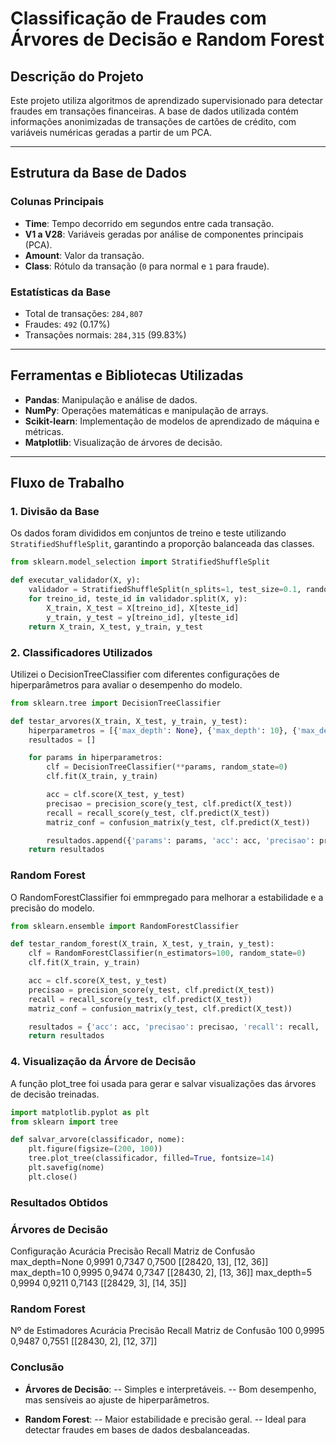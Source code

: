 # Classificação de Fraudes com Árvores de Decisão e Random Forest

## Descrição do Projeto
Este projeto utiliza algoritmos de aprendizado supervisionado para detectar fraudes em transações financeiras. A base de dados utilizada contém informações anonimizadas de transações de cartões de crédito, com variáveis numéricas geradas a partir de um PCA.

---

## Estrutura da Base de Dados

### Colunas Principais
- **Time**: Tempo decorrido em segundos entre cada transação.
- **V1 a V28**: Variáveis geradas por análise de componentes principais (PCA).
- **Amount**: Valor da transação.
- **Class**: Rótulo da transação (`0` para normal e `1` para fraude).

### Estatísticas da Base
- Total de transações: `284,807`
- Fraudes: `492` (0.17%)
- Transações normais: `284,315` (99.83%)

---

## Ferramentas e Bibliotecas Utilizadas
- **Pandas**: Manipulação e análise de dados.
- **NumPy**: Operações matemáticas e manipulação de arrays.
- **Scikit-learn**: Implementação de modelos de aprendizado de máquina e métricas.
- **Matplotlib**: Visualização de árvores de decisão.

---

## Fluxo de Trabalho

### 1. Divisão da Base
Os dados foram divididos em conjuntos de treino e teste utilizando `StratifiedShuffleSplit`, garantindo a proporção balanceada das classes.

```python
from sklearn.model_selection import StratifiedShuffleSplit

def executar_validador(X, y):
    validador = StratifiedShuffleSplit(n_splits=1, test_size=0.1, random_state=0)
    for treino_id, teste_id in validador.split(X, y):
        X_train, X_test = X[treino_id], X[teste_id]
        y_train, y_test = y[treino_id], y[teste_id]
    return X_train, X_test, y_train, y_test
```

### 2. Classificadores Utilizados
Utilizei o DecisionTreeClassifier com diferentes configurações de hiperparâmetros para avaliar o desempenho do modelo.

```python
from sklearn.tree import DecisionTreeClassifier

def testar_arvores(X_train, X_test, y_train, y_test):
    hiperparametros = [{'max_depth': None}, {'max_depth': 10}, {'max_depth': 5}]
    resultados = []

    for params in hiperparametros:
        clf = DecisionTreeClassifier(**params, random_state=0)
        clf.fit(X_train, y_train)

        acc = clf.score(X_test, y_test)
        precisao = precision_score(y_test, clf.predict(X_test))
        recall = recall_score(y_test, clf.predict(X_test))
        matriz_conf = confusion_matrix(y_test, clf.predict(X_test))

        resultados.append({'params': params, 'acc': acc, 'precisao': precisao, 'recall': recall, 'matriz_conf': matriz_conf})
    return resultados
```

### Random Forest
O RandomForestClassifier foi emmpregado para melhorar a estabilidade e a precisão do modelo.

```python
from sklearn.ensemble import RandomForestClassifier

def testar_random_forest(X_train, X_test, y_train, y_test):
    clf = RandomForestClassifier(n_estimators=100, random_state=0)
    clf.fit(X_train, y_train)

    acc = clf.score(X_test, y_test)
    precisao = precision_score(y_test, clf.predict(X_test))
    recall = recall_score(y_test, clf.predict(X_test))
    matriz_conf = confusion_matrix(y_test, clf.predict(X_test))

    resultados = {'acc': acc, 'precisao': precisao, 'recall': recall, 'matriz_conf': matriz_conf}
    return resultados
```

### 4. Visualização da Árvore de Decisão
A função plot_tree foi usada para gerar e salvar visualizações das árvores de decisão treinadas.

```python
import matplotlib.pyplot as plt
from sklearn import tree

def salvar_arvore(classificador, nome):
    plt.figure(figsize=(200, 100))
    tree.plot_tree(classificador, filled=True, fontsize=14)
    plt.savefig(nome)
    plt.close()
```

### Resultados Obtidos

### Árvores de Decisão
Configuração	Acurácia	Precisão	Recall	Matriz de Confusão
max_depth=None	0,9991	0,7347	0,7500	[[28420, 13], [12, 36]]
max_depth=10	0,9995	0,9474	0,7347	[[28430, 2], [13, 36]]
max_depth=5	0,9994	0,9211	0,7143	[[28429, 3], [14, 35]]

### Random Forest
Nº de Estimadores	Acurácia	Precisão	Recall	Matriz de Confusão
100	0,9995	0,9487	0,7551	[[28430, 2], [12, 37]]

### Conclusão

- **Árvores de Decisão**:
  -- Simples e interpretáveis.
  -- Bom desempenho, mas sensíveis ao ajuste de hiperparâmetros.

- **Random Forest**:
  -- Maior estabilidade e precisão geral.
  -- Ideal para detectar fraudes em bases de dados desbalanceadas.

